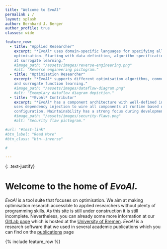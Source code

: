 ```yaml
---
title: "Welcome to EvoAl"
permalink : /
layout: splash
author: Bernhard J. Berger
author_profile: true
classes: wide

feature_row:
  - title: "Applied Researcher"
    excerpt: "*EvoAl* uses domain-specific languages for specifying all aspects of
    optimisation. Starting with data definition, algorithm specification, and ending
    at surrogate learning."
    #image_path: "/assets/images/reverse-engineering.png"
    #alt: "Reverse engineering pictogram."
  - title: "Optimisation Researcher"
    excerpt: "*EvoAl* supports different optimisation algorithms, community benchmarks,
    and surrogate function learning."
    #image_path: "/assets/images/dataflow-diagram.png"
    #alt: "Exemplary dataflow diagram depiction."
  - title: "*EvoAl* Contributor"
    excerpt: "*EvoAl* has a component architecture with well-defined interfaces. It
    uses dependency injection to wire all components at runtime based on user 
    configuration. Maintainability has a strong focus during development."
    #image_path: "/assets/images/security-flaws.png"
    #alt: "Security flaw pictogram."

#url: "#test-link"
#btn_label: "Read More"
#btn_class: "btn--inverse"

# 

---
```


{: .text-justify}

# Welcome to the home of *EvoAl*.

*EvoAl* is a tool suite that focuses on optimisation. We aim at making optimisation research accessible
to applied researchers without plenty of programming skills. As this site is still under construction it
is still incomplete. Nevertheless, you can already some more information at our [GitLab page](https://gitlab.informatik.uni-bremen.de/evoal/source/evoal-core)
which is hosted at the [University of Bremen](https://www.uni-bremen.de). *EvoAl* is a research software
that we used in several academic publications which you can find on the [publications](publications) page

{% include feature_row %}